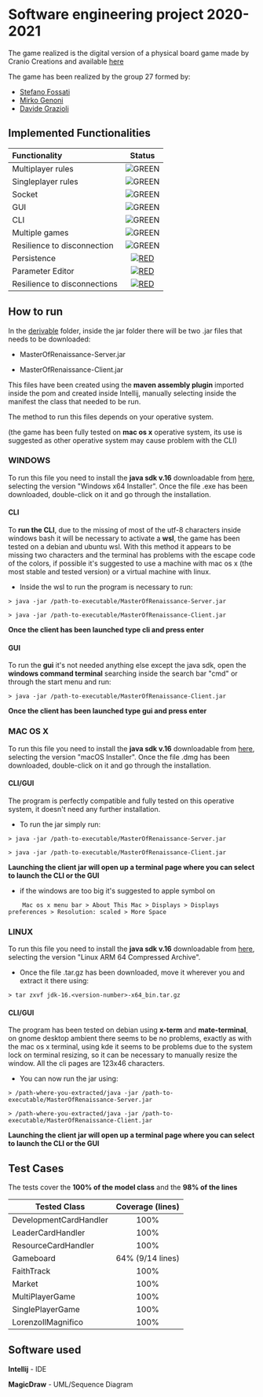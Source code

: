 # Software engineering project 2020-2021
The game realized is the digital version of a physical board game made by Cranio Creations and available [here](https://craniointernational.com/products/masters-of-renaissance/)


The game has been realized by the group 27 formed by:

- [Stefano Fossati](https://github.com/stefanofossati)
- [Mirko Genoni](https://github.com/MirkoGenoni)
- [Davide Grazioli](https://github.com/davidegrazioli)


## Implemented Functionalities
| Functionality | Status |
|:-----------------------|:------------------------------------:|
| Multiplayer rules | ![GREEN](https://github.com/MirkoGenoni/ing-sw-2021-fossati-genoni-grazioli/blob/main/githubresources/Tick.png)
| Singleplayer rules | ![GREEN](https://github.com/MirkoGenoni/ing-sw-2021-fossati-genoni-grazioli/blob/main/githubresources/Tick.png)
| Socket |![GREEN](https://github.com/MirkoGenoni/ing-sw-2021-fossati-genoni-grazioli/blob/main/githubresources/Tick.png)
| GUI | ![GREEN](https://github.com/MirkoGenoni/ing-sw-2021-fossati-genoni-grazioli/blob/main/githubresources/Tick.png)
| CLI |![GREEN](https://github.com/MirkoGenoni/ing-sw-2021-fossati-genoni-grazioli/blob/main/githubresources/Tick.png)
| Multiple games | ![GREEN](https://github.com/MirkoGenoni/ing-sw-2021-fossati-genoni-grazioli/blob/main/githubresources/Tick.png)
| Resilience to disconnection | ![GREEN](https://github.com/MirkoGenoni/ing-sw-2021-fossati-genoni-grazioli/blob/main/githubresources/Tick.png)
| Persistence | [![RED](https://github.com/MirkoGenoni/ing-sw-2021-fossati-genoni-grazioli/blob/main/githubresources/Cross.png)]() |
| Parameter Editor | [![RED](https://github.com/MirkoGenoni/ing-sw-2021-fossati-genoni-grazioli/blob/main/githubresources/Cross.png)]() |
| Resilience to disconnections | [![RED](https://github.com/MirkoGenoni/ing-sw-2021-fossati-genoni-grazioli/blob/main/githubresources/Cross.png)]() |

## How to run
In the [derivable](https://github.com/MirkoGenoni/ing-sw-2021-fossati-genoni-grazioli/tree/main/deliverables) folder, inside the jar folder there will be two .jar files that needs to be downloaded:

- MasterOfRenaissance-Server.jar

- MasterOfRenaissance-Client.jar

This files have been created using the **maven assembly plugin** imported inside the pom and created inside Intellij, manually selecting inside the manifest the class that needed to be run.

The method to run this files depends on your operative system.

(the game has been fully tested on **mac os x** operative system, its use is suggested as other operative system may cause problem with the CLI)

 ### WINDOWS

 To run this file you need to install the **java sdk v.16** downloadable from [here](https://www.oracle.com/java/technologies/javase-jdk16-downloads.html), selecting the version "Windows x64 Installer". Once the file .exe has been downloaded, double-click on it and go through the installation.

#### **CLI**
To **run the CLI**, due to the missing of most of the utf-8 characters inside windows bash it will be necessary to activate a **wsl**, the game has been tested on a debian and ubuntu wsl. With this method it appears to be missing two characters and the terminal has problems with the escape code of the colors,
if possible it's suggested to use a machine with mac os x (the most stable and tested version) or a virtual machine with linux.


- Inside the wsl to run the program is necessary to run:


```shell
> java -jar /path-to-executable/MasterOfRenaissance-Server.jar

> java -jar /path-to-executable/MasterOfRenaissance-Client.jar
```

**Once the client has been launched type cli and press enter**

#### **GUI**
To run the **gui** it's not needed anything else except the java sdk, open the **windows command terminal** searching inside the search bar "cmd" or through the start menu and run:


```shell
> java -jar /path-to-executable/MasterOfRenaissance-Client.jar
```

**Once the client has been launched type gui and press enter**

### MAC OS X
To run this file you need to install the **java sdk v.16** downloadable from [here](https://www.oracle.com/java/technologies/javase-jdk16-downloads.html), selecting the version "macOS Installer". Once the file .dmg has been downloaded, double-click on it and go through the installation.

#### **CLI/GUI**

The program is perfectly compatible and fully tested on this operative system, it doesn't need any further installation.

- To run the jar simply run:

```shell
> java -jar /path-to-executable/MasterOfRenaissance-Server.jar

> java -jar /path-to-executable/MasterOfRenaissance-Client.jar
```

**Launching the client jar will open up a terminal page where you can select to launch the CLI or the GUI**

- if the windows are too big it's suggested to apple symbol on 
  
```
    Mac os x menu bar > About This Mac > Displays > Displays preferences > Resolution: scaled > More Space
```
### LINUX
To run this file you need to install the **java sdk v.16** downloadable from [here](https://www.oracle.com/java/technologies/javase-jdk16-downloads.html), selecting the version "Linux ARM 64 Compressed Archive". 

- Once the file .tar.gz has been downloaded, move it wherever you and extract it there using:

```shell
> tar zxvf jdk-16.<version-number>-x64_bin.tar.gz
```
#### **CLI/GUI**

The program has been tested on debian using **x-term** and **mate-terminal**, on gnome desktop ambient there seems to be no problems, exactly as with the mac os x terminal, using kde it seems to be problems due to the system lock on terminal resizing, so it can be necessary  to manually resize the window. All the cli pages are 123x46 characters.
- You can now run the jar using:

```shell
> /path-where-you-extracted/java -jar /path-to-executable/MasterOfRenaissance-Server.jar

> /path-where-you-extracted/java -jar /path-to-executable/MasterOfRenaissance-Client.jar
```

**Launching the client jar will open up a terminal page where you can select to launch the CLI or the GUI**


## Test Cases

The tests cover the **100% of the model class** and the **98% of the lines**

Tested Class | Coverage (lines) |
------------------|:------------------------------------:|
| DevelopmentCardHandler | 100%
| LeaderCardHandler | 100%
| ResourceCardHandler | 100%
| Gameboard | 64% (9/14 lines)
| FaithTrack | 100%
| Market | 100%
| MultiPlayerGame | 100%
| SinglePlayerGame| 100%
| LorenzoIlMagnifico | 100%

## Software used

**Intellij** - IDE

**MagicDraw** - UML/Sequence Diagram





